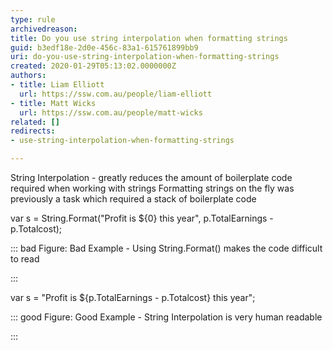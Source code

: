 ```yaml
---
type: rule
archivedreason: 
title: Do you use string interpolation when formatting strings
guid: b3edf18e-2d0e-456c-83a1-615761899bb9
uri: do-you-use-string-interpolation-when-formatting-strings
created: 2020-01-29T05:13:02.0000000Z
authors:
- title: Liam Elliott
  url: https://ssw.com.au/people/liam-elliott
- title: Matt Wicks
  url: https://ssw.com.au/people/matt-wicks
related: []
redirects:
- use-string-interpolation-when-formatting-strings

---
```


String Interpolation - greatly reduces the amount of boilerplate code required when working with strings
Formatting strings on the fly was previously a task which required a stack of boilerplate code

<!--endintro-->

var s = String.Format("Profit is ${0} this year", p.TotalEarnings - p.Totalcost);

::: bad
Figure: Bad Example - Using String.Format() makes the code difficult to read

:::

var s = "Profit is ${p.TotalEarnings - p.Totalcost} this year";

::: good
Figure: Good Example - String Interpolation is very human readable

:::
